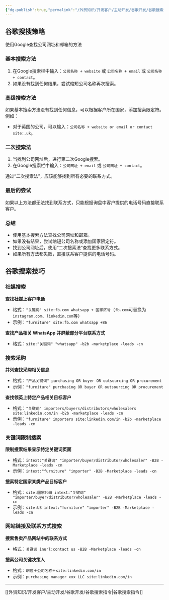 ```yaml
---
{"dg-publish":true,"permalink":"/外贸知识/开发客户/主动开发/谷歌开发/谷歌搜索开发/"}
---
```


## 谷歌搜搜策略


使用Google查找公司网址和邮箱的方法

### 基本搜索方法

1. 在Google搜索栏中输入：`公司名称 + website` 或 `公司名称 + email` 或 `公司名称 + contact`。
2. 如果没有找到任何结果，尝试缩短公司名称再次搜索。

### 高级搜索方法

如果基本搜索方法没有找到任何信息，可以根据客户所在国家，添加搜索限定符。例如：
- 对于英国的公司，可以输入：`公司名称 + website or email or contact site:.uk`。

### 二次搜索法

1. 当找到公司网址后，进行第二次Google搜索。
2. 在Google搜索栏中输入：`公司网址 + email` 或 `公司网址 + contact`。

通过“二次搜索法”，应该能够找到所有必要的联系方式。

### 最后的尝试

如果以上方法都无法找到联系方式，只能根据询盘中客户提供的电话号码直接联系客户。

### 总结

- 使用基本搜索方法查找公司网址和邮箱。
- 如果没有结果，尝试缩短公司名称或添加国家限定符。
- 找到公司网址后，使用“二次搜索法”查找更多联系方式。
- 如果所有方法都失败，直接联系客户提供的电话号码。

## 谷歌搜索技巧

### 社媒搜索

**查找社媒上客户电话**
- 格式：`"关键词" site:fb.com whatsapp + 国家区号`（`fb.com`可替换为`instagram.com`、`linkedin.com`等）
- 示例：`"furniture" site:fb.com whatsapp +86`

**查找产品相关 WhatsApp 并屏蔽部分平台联系方式**
- 格式：`site:"关键词" "whatsapp" -b2b -marketplace -leads -cn`

### 搜索采购

**并列查找采购相关信息**
- 格式：`"产品关键词" purchasing OR buyer OR outsourcing OR procurement`
- 示例：`"furniture" purchasing OR buyer OR outsourcing OR procurement`

**查找领英上特定产品相关目标客户**
- 格式：`"关键词" importers/buyers/distributors/wholesalers site:linkedin.com/in -b2b -marketplace -leads -cn`
- 示例：`"furniture" importers site:linkedin.com/in -b2b -marketplace -leads -cn`

### 关键词限制搜索

**限制搜索结果显示特定关键词页面**
- 格式：`intext:"关键词" "importer/buyer/distributor/wholesaler" -B2B -Marketplace -leads -cn`
- 示例：`intext:"furniture" "importer" -B2B -Marketplace -leads -cn`

**搜索特定国家某类产品目标客户**
- 格式：`site:国家代码 intext:"关键词" "importer/buyer/distributor/wholesaler" -B2B -Marketplace -leads -cn`
- 示例：`site:US intext:"furniture" "importer" -B2B -Marketplace -leads -cn`

### 网站链接及联系方式搜索

**搜索售卖产品网站中的联系方式**
- 格式：`关键词 inurl:contact us -B2B -Marketplace -leads -cn`

**搜索公司关键决策人**
- 格式：`职位＋公司名称＋site:linkedin.com/in`
- 示例：`purchasing manager xxx LLC site:linkedin.com/in`

---

[[外贸知识/开发客户/主动开发/谷歌开发/谷歌搜索指令\|谷歌搜索指令]]